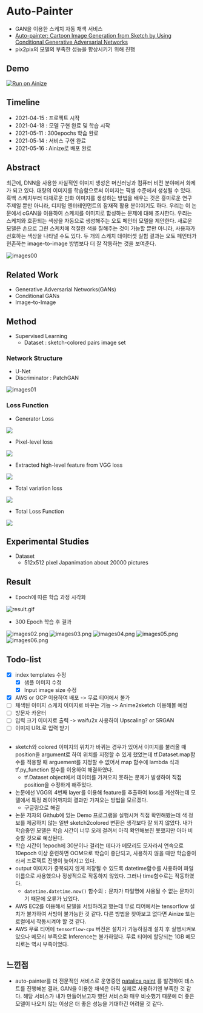 # Auto-Painter
- GAN을 이용한 스케치 자동 채색 서비스
- [Auto-painter: Cartoon Image Generation from Sketch by Using Conditional Generative Adversarial Networks](https://arxiv.org/abs/1705.01908)
- pix2pix의 모델의 부족한 성능을 향상시키기 위해 진행

## Demo
[![Run on Ainize](https://ainize.ai/images/run_on_ainize_button.svg)](https://main-auto-painter-ceuity.endpoint.ainize.ai/)

## Timeline

- 2021-04-15 : 프로젝트 시작
- 2021-04-18 : 모델 구현 완료 및 학습 시작
- 2021-05-11 : 300epochs 학습 완료
- 2021-05-14 : 서비스 구현 완료
- 2021-05-16 : Ainize로 배포 완료

## Abstract

최근에, DNN을 사용한 사실적인 이미지 생성은 머신러닝과 컴퓨터 비전 분야에서 화제가 되고 있다. 대량의 이미지를 학습함으로써 이미지는 픽셀 수준에서 생성될 수 있다. 흑백 스케치부터 다채로운 만화 이미지를 생성하는 방법을 배우는 것은 흥미로운 연구 주제일 뿐만 아니라, 디지털 엔터테인먼트의 잠재적 활용 분야이기도 하다. 우리는 이 논문에서 cGAN을 이용하여 스케치를 이미지로 합성하는 문제에 대해 조사한다. 우리는 스케치와 호환되는 색상을 자동으로 생성해주는 오토 페인터 모델을 제안한다. 새로운 모델은 손으로 그린 스케치에 적절한 색을 칠해주는 것이 가능할 뿐만 아니라, 사용자가 선호하는 색상을 나타낼 수도 있다. 두 개의 스케치 데이터셋 실험 결과는 오토 페인터가 현존하는 image-to-image 방법보다 더 잘 작동하는 것을 보여준다.

![images00](./images/images00.png)

## Related Work

- Generative Adversarial Networks(GANs)
- Conditional GANs
- Image-to-Image

## Method

- Supervised Learning
    - Dataset : sketch-colored pairs image set

### Network Structure

- U-Net
- Discriminator : PatchGAN

![images01](./images/images01.png)

### Loss Function

- Generator Loss

![](https://latex.codecogs.com/svg.image?L_G&space;=&space;\mathbb{E}_{x\sim&space;pdata(x),&space;z\sim&space;pdata(z)}[log(1&space;-&space;D(x,&space;G(x,&space;z)))])

- Pixel-level loss

![](https://latex.codecogs.com/svg.image?L_p&space;=&space;\mathbb{E}_{x,&space;y\sim&space;pdata(x,&space;y),&space;z&space;\sim&space;pdata(z)}[\parallel{y&space;-&space;G(x,&space;z)}\parallel_1])

- Extracted high-level feature from VGG loss

![](https://latex.codecogs.com/svg.image?L_f&space;=&space;\mathbb{E}_{x,&space;y\sim&space;pdata(x,&space;y),&space;z&space;\sim&space;pdata(z)}[\parallel{\phi(y)&space;-&space;\phi&space;G(x,&space;z)}\parallel_2])

- Total variation loss

![](https://latex.codecogs.com/svg.image?L_%7Btv%7D%20=%20%5Csqrt%7B(y_%7Bi&plus;1,%20j%7D%20-%20y_%7Bi,%20j%7D)%5E2%20&plus;%20(y_%7Bi,%20j&plus;1%7D%20-%20y_%7Bi,%20j%7D)%5E2%7D)

- Total Loss Function

![](https://latex.codecogs.com/svg.image?L&space;=&space;w_pL_P&space;&plus;&space;w_fL_f&space;&plus;&space;w_GL_G&space;&plus;&space;w_{tv}L_{tv})

## Experimental Studies

- Dataset
    - 512x512 pixel Japanimation about 20000 pictures

## Result
- Epoch에 따른 학습 과정 시각화

![result.gif](./images/result.gif)

- 300 Epoch 학습 후 결과

![images02.png](./images/images02.png)
![images03.png](./images/images03.png)
![images04.png](./images/images04.png)
![images05.png](./images/images05.png)
![images06.png](./images/images06.png)

## Todo-list

- [x]  index templates 수정
    - [x]  샘플 이미지 수정
    - [x]  Input image size 수정
- [x]  AWS or GCP 이용하여 배포 -> 무료 티어에서 불가
- [ ]  채색된 이미지 스케치 이미지로 바꾸는 기능 -> Anime2sketch 이용해볼 예정
- [ ]  방문자 카운터
- [ ]  입력 크기 이미지로 출력 -> waifu2x 사용하여 Upscaling? or SRGAN
- [ ]  이미지 URL로 입력 받기

## 

- sketch와 colored 이미지의 위치가 바뀌는 경우가 있어서 이미지를 불러올 때 position을 argument로 하여 위치를 지정할 수 있게 했었는데 tf.Dataset.map함수를 적용할 때 arguement를 지정할 수 없어서 map 함수에 lambda 식과 tf.py_function 함수를 이용하여 해결하였다.
    - tf.Dataset object에서 데이터를 가져오지 못하는 문제가 발생하여 직접 position을 수정하게 해주었다.
- 논문에선 VGG의 4번째 layer를 이용해 feature를 추출하여 loss를 계산하는데 모델에서 특정 레이어까지의 결과만 가져오는 방법을 모르겠다.
    - 구글링으로 해결
- 논문 저자의 Github에 있는 Demo 프로그램을 실행시켜 직접 확인해봤는데 색 정보를 제공하지 않는 일반 sketch2colored 변환은 생각보다 잘 되지 않았다. 내가 학습중인 모델은 학습 시간이 너무 오래 걸려서 아직 확인해보진 못했지만 아마 비슷할 것으로 예상된다.
- 학습 시간이 1epoch에 30분이나 걸리는 데다가 메모리도 모자라서 연속으로 10epoch 이상 훈련하면 OOM으로 학습이 중단되고, 사용하지 않을 때만 학습중이라서 프로젝트 진행이 늦어지고 있다.
- output 이미지가 중복되지 않게 저장될 수 있도록 datetime함수를 사용하여 파일 이름으로 사용했으나 정상적으로 작동하지 않았다. 그러나 time함수로는 작동하였다.
    - `datetime.datetime.now()` 함수의 `:` 문자가 파일명에 사용될 수 없는 문자이기 때문에 오류가 났었다.
- AWS EC2를 이용해서 모델을 서빙하려고 했는데 무료 티어에서는 tensorflow 설치가 불가하여 서빙이 불가능한 것 같다. 다른 방법을 찾아보고 없다면 Ainize 또는 로컬에서 작동시켜야 할 것 같다.
- AWS 무료 티어에 `tensorflow-cpu` 버전은 설치가 가능하길래 설치 후 실행시켜보았으나 메모리 부족으로 Inference는 불가하였다. 무료 티어에 할당되는 1GB 메모리로는 역시 부족이었다.

## 느낀점

- auto-painter를 더 전문적인 서비스로 운영중인 [patalica paint](https://petalica-paint.pixiv.dev/index_en.html) 를 발견하여 테스트를 진행해본 결과, GAN을 이용한 채색은 아직 실제로 사용하기엔 부족한 것 같다. 해당 서비스가 내가 만들어보고자 했던 서비스와 매우 비슷했기 때문에 더 좋은 모델이 나오지 않는 이상은 더 좋은 성능을 기대하긴 어려울 것 같다.
